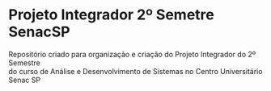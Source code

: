 # Projeto Integrador 2º Semetre SenacSP
Repositório criado para organização e criação do Projeto Integrador do 2º Semestre </br> do curso de Análise e Desenvolvimento de Sistemas no Centro Universitário Senac SP
